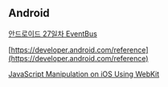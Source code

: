 
## Android

[안드로이드 27일차 EventBus](https://www.youtube.com/watch?v=NrRLP4pMcgM&list=PLiLLi47PCMPjvVIba_5Tzl--QqblJkpnZ&index=177&ab_channel=%EC%98%A4%EC%A4%80%EC%84%9D%EC%9D%98%EC%83%9D%EC%A1%B4%EC%BD%94%EB%94%A9)

[https://developer.android.com/reference](https://developer.android.com/reference)

[JavaScript Manipulation on iOS Using WebKit](https://medium.com/capital-one-tech/javascript-manipulation-on-ios-using-webkit-2b1115e7e405)

[]()

[]()

[]()

